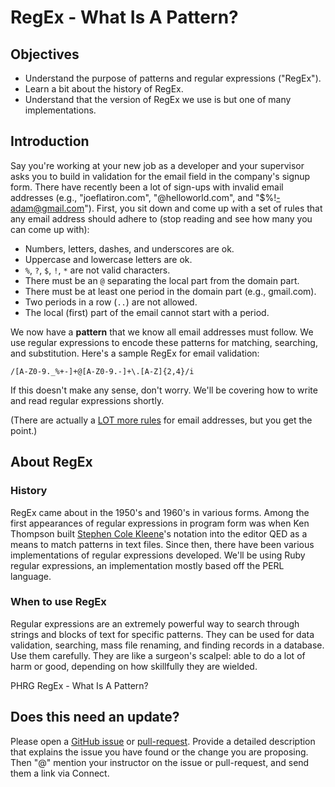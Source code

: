 # RegEx - What Is A Pattern?

## Objectives

- Understand the purpose of patterns and regular expressions ("RegEx").
- Learn a bit about the history of RegEx.
- Understand that the version of RegEx we use is but one of many implementations.

## Introduction

Say you're working at your new job as a developer and your supervisor asks you to build in validation for the email field in the company's signup form. There have recently been a lot of sign-ups with invalid email addresses (e.g., "joeflatiron.com", "@helloworld.com", and "$%!-adam@gmail.com"). First, you sit down and come up with a set of rules that any email address should adhere to (stop reading and see how many you can come up with):

+ Numbers, letters, dashes, and underscores are ok.
+ Uppercase and lowercase letters are ok.
+ `%`, `?`, `$`, `!`, `*` are not valid characters.
+ There must be an `@` separating the local part from the domain part.
+ There must be at least one period in the domain part (e.g., gmail.com).
+ Two periods in a row (`..`) are not allowed.
+ The local (first) part of the email cannot start with a period.

We now have a **pattern** that we know all email addresses must follow. We use regular expressions to encode these patterns for matching, searching, and substitution. Here's a sample RegEx for email validation:

```
/[A-Z0-9._%+-]+@[A-Z0-9.-]+\.[A-Z]{2,4}/i
```
If this doesn't make any sense, don't worry. We'll be covering how to write and read regular expressions shortly.

(There are actually a [LOT more rules](https://en.wikipedia.org/wiki/Email_address#Domain_part) for email addresses, but you get the point.)


## About RegEx

### History

RegEx came about in the 1950's and 1960's in various forms. Among the first appearances of regular expressions in program form was when Ken Thompson built [Stephen Cole Kleene](https://en.wikipedia.org/wiki/Stephen_Cole_Kleene)'s notation into the editor QED as a means to match patterns in text files. Since then, there have been various implementations of regular expressions developed. We'll be using Ruby regular expressions, an implementation mostly based off the PERL language.

### When to use RegEx
Regular expressions are an extremely powerful way to search through strings and blocks of text for specific patterns. They can be used for data validation, searching, mass file renaming, and finding records in a database. Use them carefully. They are like a surgeon's scalpel: able to do a lot of harm or good, depending on how skillfully they are wielded.

<p data-visibility='hidden'>PHRG RegEx - What Is A Pattern?</p>

## Does this need an update?
Please open a [GitHub issue](https://github.com/learn-co-curriculum/phrg-regex-what-is-a-pattern/issues) or [pull-request](https://github.com/learn-co-curriculum/phrg-regex-what-is-a-pattern/pulls). Provide a detailed description that explains the issue you have found or the change you are proposing. Then "@" mention your instructor on the issue or pull-request, and send them a link via Connect.
